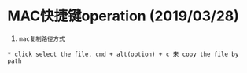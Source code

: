 # MAC快捷键operation (2019/03/28)
1. `mac复制路径方式`
```
* click select the file, cmd + alt(option) + c 来 copy the file by path
```